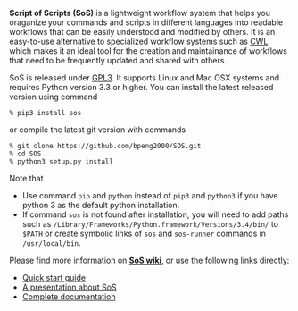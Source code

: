 **Script of Scripts (SoS)** is a lightweight workflow system that helps you oraganize your commands and scripts in different languages into readable workflows that can be easily understood and modified by others. It is an easy-to-use alternative to specialized workflow systems such as [CWL](http://common-workflow-language.github.io/draft-3/) which makes it an ideal tool for the creation and maintainance of workflows that need to be frequently updated and shared with others.


SoS is released under [GPL3](http://www.gnu.org/licenses/gpl-3.0.en.html). It supports Linux and Mac OSX systems and requires Python version 3.3 or higher. You can install the latest released version using command

```
% pip3 install sos
```

or compile the latest git version with commands

```
% git clone https://github.com/bpeng2000/SOS.git
% cd SOS
% python3 setup.py install
```

Note that

* Use command `pip` and `python` instead of `pip3` and `python3` if you have
python 3 as the default python installation.
* If command `sos` is not found after installation, you will need to add paths such as
`/Library/Frameworks/Python.framework/Versions/3.4/bin/` to `$PATH` or
create symbolic links of `sos` and `sos-runner` commands in
`/usr/local/bin`.

Please find more information on **[SoS
wiki](https://github.com/bpeng2000/SOS/wiki)**, or use the following links
directly:

* [Quick start guide](https://github.com/bpeng2000/SOS/wiki/Quick-Start)
* [A presentation about SoS](https://github.com/bpeng2000/SOS/wiki/SoS_March2016.pdf)
* [Complete documentation](https://github.com/bpeng2000/SOS/wiki/Documentation)
